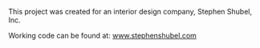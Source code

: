 This project was created for an interior design company, Stephen Shubel, Inc.

Working code can be found at: <a href='http://www.stephenshubel.com'>www.stephenshubel.com</a>
